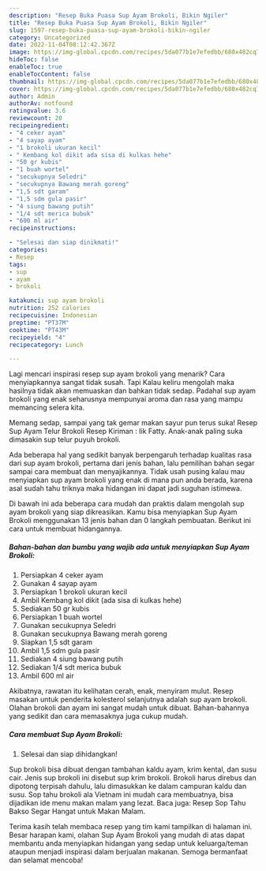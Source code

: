 ```yaml
---
description: "Resep Buka Puasa Sup Ayam Brokoli, Bikin Ngiler"
title: "Resep Buka Puasa Sup Ayam Brokoli, Bikin Ngiler"
slug: 1597-resep-buka-puasa-sup-ayam-brokoli-bikin-ngiler
category: Uncategorized
date: 2022-11-04T08:12:42.367Z
image: https://img-global.cpcdn.com/recipes/5da077b1e7efedbb/680x482cq70/sup-ayam-brokoli-foto-resep-utama.jpg
hideToc: false
enableToc: true
enableTocContent: false
thumbnail: https://img-global.cpcdn.com/recipes/5da077b1e7efedbb/680x482cq70/sup-ayam-brokoli-foto-resep-utama.jpg
cover: https://img-global.cpcdn.com/recipes/5da077b1e7efedbb/680x482cq70/sup-ayam-brokoli-foto-resep-utama.jpg
author: Admin
authorAv: notfound
ratingvalue: 3.6
reviewcount: 20
recipeingredient:
- "4 ceker ayam"
- "4 sayap ayam"
- "1 brokoli ukuran kecil"
- " Kembang kol dikit ada sisa di kulkas hehe"
- "50 gr kubis"
- "1 buah wortel"
- "secukupnya Seledri"
- "secukupnya Bawang merah goreng"
- "1,5 sdt garam"
- "1,5 sdm gula pasir"
- "4 siung bawang putih"
- "1/4 sdt merica bubuk"
- "600 ml air"
recipeinstructions:

- "Selesai dan siap dinikmati!"
categories:
- Resep
tags:
- sup
- ayam
- brokoli

katakunci: sup ayam brokoli 
nutrition: 252 calories
recipecuisine: Indonesian
preptime: "PT37M"
cooktime: "PT43M"
recipeyield: "4"
recipecategory: Lunch

---
```



Lagi mencari inspirasi resep sup ayam brokoli yang menarik? Cara menyiapkannya sangat tidak susah. Tapi Kalau keliru mengolah maka hasilnya tidak akan memuaskan dan bahkan tidak sedap. Padahal sup ayam brokoli yang enak seharusnya mempunyai aroma dan rasa yang mampu memancing selera kita.


Memang sedap, sampai yang tak gemar makan sayur pun terus suka! Resep Sup Ayam Telur Brokoli Resep Kiriman : Iik Fatty. Anak-anak paling suka dimasakin sup telur puyuh brokoli.

Ada beberapa hal yang sedikit banyak berpengaruh terhadap kualitas rasa dari sup ayam brokoli, pertama dari jenis bahan, lalu pemilihan bahan segar sampai cara membuat dan menyajikannya. Tidak usah pusing kalau mau menyiapkan sup ayam brokoli yang enak di mana pun anda berada, karena asal sudah tahu triknya maka hidangan ini dapat jadi suguhan istimewa.


Di bawah ini ada beberapa cara mudah dan praktis dalam mengolah sup ayam brokoli yang siap dikreasikan. Kamu bisa menyiapkan Sup Ayam Brokoli menggunakan 13 jenis bahan dan 0 langkah pembuatan. Berikut ini cara untuk membuat hidangannya.

<!--inarticleads1-->

##### Bahan-bahan dan bumbu yang wajib ada untuk menyiapkan Sup Ayam Brokoli:

1. Persiapkan 4 ceker ayam
1. Gunakan 4 sayap ayam
1. Persiapkan 1 brokoli ukuran kecil
1. Ambil  Kembang kol dikit (ada sisa di kulkas hehe)
1. Sediakan 50 gr kubis
1. Persiapkan 1 buah wortel
1. Gunakan secukupnya Seledri
1. Gunakan secukupnya Bawang merah goreng
1. Siapkan 1,5 sdt garam
1. Ambil 1,5 sdm gula pasir
1. Sediakan 4 siung bawang putih
1. Sediakan 1/4 sdt merica bubuk
1. Ambil 600 ml air


Akibatnya, rawatan itu kelihatan cerah, enak, menyiram mulut. Resep masakan untuk penderita kolesterol selanjutnya adalah sup ayam brokoli. Olahan brokoli dan ayam ini sangat mudah untuk dibuat. Bahan-bahannya yang sedikit dan cara memasaknya juga cukup mudah. 

<!--inarticleads2-->

##### Cara membuat Sup Ayam Brokoli:


1. Selesai dan siap dihidangkan!

Sup brokoli bisa dibuat dengan tambahan kaldu ayam, krim kental, dan susu cair. Jenis sup brokoli ini disebut sup krim brokoli. Brokoli harus direbus dan dipotong terpisah dahulu, lalu dimasukkan ke dalam campuran kaldu dan susu. Sop tahu brokoli ala Vietnam ini mudah cara membuatnya, bisa dijadikan ide menu makan malam yang lezat. Baca juga: Resep Sop Tahu Bakso Segar Hangat untuk Makan Malam. 

Terima kasih telah membaca resep yang tim kami tampilkan di halaman ini. Besar harapan kami, olahan Sup Ayam Brokoli yang mudah di atas dapat membantu anda menyiapkan hidangan yang sedap untuk keluarga/teman ataupun menjadi inspirasi dalam berjualan makanan. Semoga bermanfaat dan selamat mencoba!
